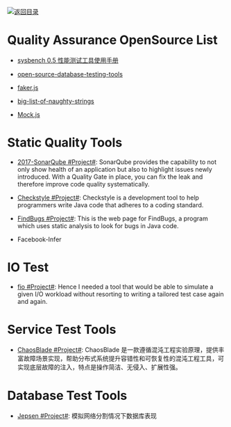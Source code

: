 [![返回目录](https://user-images.githubusercontent.com/5803001/38079637-ff0abcf0-3371-11e8-9b76-ad651620afc7.jpg)](https://github.com/wx-chevalier/Awesome-Lists)

# Quality Assurance OpenSource List

- [sysbench 0.5 性能测试工具使用手册](http://blog.csdn.net/clh604/article/details/12108477)

- [open-source-database-testing-tools](http://www.softwaretestingmagazine.com/tools/open-source-database-testing-tools/)

- [faker.js](https://github.com/Marak/faker.js)

- [big-list-of-naughty-strings](https://github.com/minimaxir/big-list-of-naughty-strings/)

- [Mock.js](http://mockjs.com/)

# Static Quality Tools

- [2017-SonarQube #Project#](https://github.com/SonarSource/sonarqube): SonarQube provides the capability to not only show health of an application but also to highlight issues newly introduced. With a Quality Gate in place, you can fix the leak and therefore improve code quality systematically.

- [Checkstyle #Project#](http://checkstyle.sourceforge.net/): Checkstyle is a development tool to help programmers write Java code that adheres to a coding standard.

- [FindBugs #Project#](http://findbugs.sourceforge.net/): This is the web page for FindBugs, a program which uses static analysis to look for bugs in Java code.

- Facebook-Infer

# IO Test

- [fio #Project#](https://github.com/axboe/fio): Hence I needed a tool that would be able to simulate a given I/O workload without resorting to writing a tailored test case again and again.

# Service Test Tools

- [ChaosBlade #Project#](https://github.com/chaosblade-io): ChaosBlade 是一款遵循混沌工程实验原理，提供丰富故障场景实现，帮助分布式系统提升容错性和可恢复性的混沌工程工具，可实现底层故障的注入，特点是操作简洁、无侵入、扩展性强。

# Database Test Tools

- [Jepsen #Project#](https://github.com/aphyr/jepsen): 模拟网络分割情况下数据库表现
